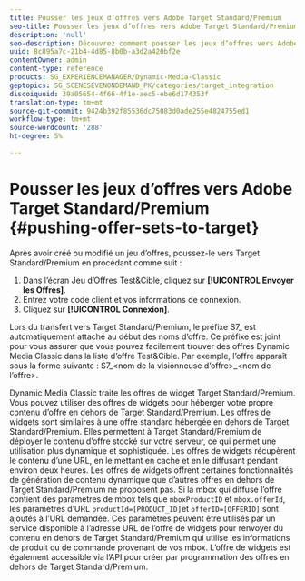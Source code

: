 ```yaml
---
title: Pousser les jeux d’offres vers Adobe Target Standard/Premium
seo-title: Pousser les jeux d’offres vers Adobe Target Standard/Premium
description: 'null'
seo-description: Découvrez comment pousser les jeux d’offres vers Adobe Target Standard/Premium.
uuid: 8c895a7c-21b4-4d85-8b0b-a3d2a420bf2e
contentOwner: admin
content-type: reference
products: SG_EXPERIENCEMANAGER/Dynamic-Media-Classic
geptopics: SG_SCENESEVENONDEMAND_PK/categories/target_integration
discoiquuid: 39a05654-4f66-4f1e-aec5-ebe6d174353f
translation-type: tm+mt
source-git-commit: 9424b392f85536dc75083d0ade255e4824755ed1
workflow-type: tm+mt
source-wordcount: '288'
ht-degree: 5%

---
```



# Pousser les jeux d’offres vers Adobe Target Standard/Premium {#pushing-offer-sets-to-target}

Après avoir créé ou modifié un jeu d’offres, poussez-le vers Target Standard/Premium en procédant comme suit :

1. Dans l’écran Jeu d’Offres Test&amp;Cible, cliquez sur **[!UICONTROL Envoyer les Offres]**.
1. Entrez votre code client et vos informations de connexion.
1. Cliquez sur **[!UICONTROL Connexion]**.

Lors du transfert vers Target Standard/Premium, le préfixe S7_ est automatiquement attaché au début des noms d’offre. Ce préfixe est joint pour vous assurer que vous pouvez facilement trouver des offres Dynamic Media Classic dans la liste d’offre Test&amp;Cible. Par exemple, l’offre apparaît sous la forme suivante : S7_&lt;nom de la visionneuse d’offre>_&lt;nom de l’offre>.

Dynamic Media Classic traite les offres de widget Target Standard/Premium. Vous pouvez utiliser des offres de widgets pour héberger votre propre contenu d’offre en dehors de Target Standard/Premium. Les offres de widgets sont similaires à une offre standard hébergée en dehors de Target Standard/Premium. Elles permettent à Target Standard/Premium de déployer le contenu d’offre stocké sur votre serveur, ce qui permet une utilisation plus dynamique et sophistiquée. Les offres de widgets récupèrent le contenu d’une URL, en le mettant en cache et en le diffusant pendant environ deux heures. Les offres de widgets offrent certaines fonctionnalités de génération de contenu dynamique que d’autres offres en dehors de Target Standard/Premium ne proposent pas. Si la mbox qui diffuse l’offre contient des paramètres de mbox tels que `mboxProductID` et `mbox.offerId`, les paramètres d’URL `productId=[PRODUCT_ID]`et `offerID=[OFFERID]` sont ajoutés à l’URL demandée. Ces paramètres peuvent être utilisés par un service disponible à l’adresse URL de l’offre de widgets pour renvoyer du contenu en dehors de Target Standard/Premium qui utilise les informations de produit ou de commande provenant de vos mbox. L’offre de widgets est également accessible via l’API pour créer par programmation des offres en dehors de Target Standard/Premium.
